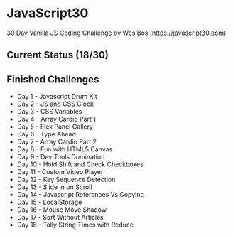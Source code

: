 # JavaScript30
30 Day Vanilla JS Coding Challenge by Wes Bos (https://javascript30.com)

## Current Status (18/30)
## Finished Challenges
* Day 1 - Javascript Drum Kit
* Day 2 - JS and CSS Clock
* Day 3 - CSS Variables
* Day 4 - Array Cardio Part 1
* Day 5 - Flex Panel Gallery
* Day 6 - Type Ahead
* Day 7 - Array Cardio Part 2
* Day 8 - Fun with HTML5 Canvas
* Day 9 - Dev Tools Domination
* Day 10 - Hold Shift and Check Checkboxes
* Day 11 - Custom Video Player
* Day 12 - Key Sequence Detection
* Day 13 - Slide in on Scroll
* Day 14 - Javascript References Vs Copying
* Day 15 - LocalStorage
* Day 16 - Mouse Move Shadow
* Day 17 - Sort Without Articles
* Day 18 - Tally String Times with Reduce
